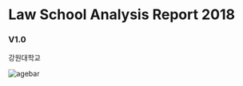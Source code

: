 # Law School Analysis Report 2018 

### V1.0

강원대학교

![agebar](https://user-images.githubusercontent.com/34765298/42555223-7ffca7ae-8522-11e8-8c8a-e1df1c3ccd41.png)
